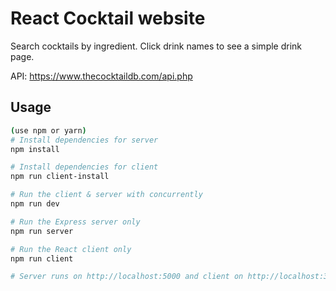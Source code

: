 # React Cocktail website

Search cocktails by ingredient. Click drink names to see a simple drink page.

API: https://www.thecocktaildb.com/api.php 

## Usage

```bash
(use npm or yarn)
# Install dependencies for server
npm install

# Install dependencies for client
npm run client-install

# Run the client & server with concurrently
npm run dev

# Run the Express server only
npm run server

# Run the React client only
npm run client

# Server runs on http://localhost:5000 and client on http://localhost:3000

```